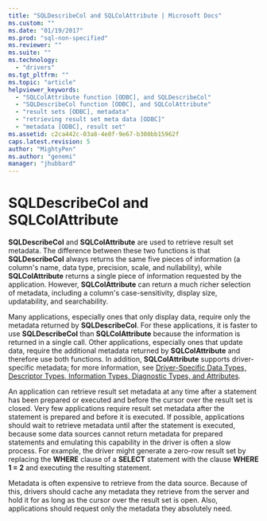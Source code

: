 ```yaml
---
title: "SQLDescribeCol and SQLColAttribute | Microsoft Docs"
ms.custom: ""
ms.date: "01/19/2017"
ms.prod: "sql-non-specified"
ms.reviewer: ""
ms.suite: ""
ms.technology: 
  - "drivers"
ms.tgt_pltfrm: ""
ms.topic: "article"
helpviewer_keywords: 
  - "SQLColAttribute function [ODBC], and SQLDescribeCol"
  - "SQLDescribeCol function [ODBC], and SQLColAttribute"
  - "result sets [ODBC], metadata"
  - "retrieving result set meta data [ODBC]"
  - "metadata [ODBC], result set"
ms.assetid: c2ca442c-03a8-4e0f-9e67-b300bb15962f
caps.latest.revision: 5
author: "MightyPen"
ms.author: "genemi"
manager: "jhubbard"
---
```

# SQLDescribeCol and SQLColAttribute
**SQLDescribeCol** and **SQLColAttribute** are used to retrieve result set metadata. The difference between these two functions is that **SQLDescribeCol** always returns the same five pieces of information (a column's name, data type, precision, scale, and nullability), while **SQLColAttribute** returns a single piece of information requested by the application. However, **SQLColAttribute** can return a much richer selection of metadata, including a column's case-sensitivity, display size, updatability, and searchability.  
  
 Many applications, especially ones that only display data, require only the metadata returned by **SQLDescribeCol**. For these applications, it is faster to use **SQLDescribeCol** than **SQLColAttribute** because the information is returned in a single call. Other applications, especially ones that update data, require the additional metadata returned by **SQLColAttribute** and therefore use both functions. In addition, **SQLColAttribute** supports driver-specific metadata; for more information, see [Driver-Specific Data Types, Descriptor Types, Information Types, Diagnostic Types, and Attributes](../../../odbc/reference/develop-app/driver-specific-data-types-descriptor-information-diagnostic.md).  
  
 An application can retrieve result set metadata at any time after a statement has been prepared or executed and before the cursor over the result set is closed. Very few applications require result set metadata after the statement is prepared and before it is executed. If possible, applications should wait to retrieve metadata until after the statement is executed, because some data sources cannot return metadata for prepared statements and emulating this capability in the driver is often a slow process. For example, the driver might generate a zero-row result set by replacing the **WHERE** clause of a **SELECT** statement with the clause **WHERE 1 = 2** and executing the resulting statement.  
  
 Metadata is often expensive to retrieve from the data source. Because of this, drivers should cache any metadata they retrieve from the server and hold it for as long as the cursor over the result set is open. Also, applications should request only the metadata they absolutely need.